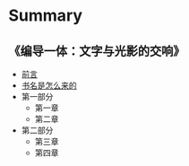 # Summary

## 《编导一体：文字与光影的交响》

* [前言](README.md)
* [书名是怎么来的](书名是怎么来的.md)
* 第一部分
  * 第一章
  * 第二章
* 第二部分
  * 第三章
  * 第四章
